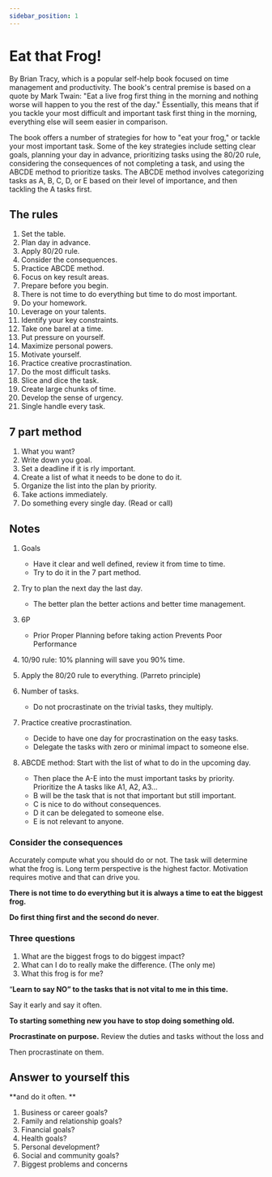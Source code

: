 ```yaml
---
sidebar_position: 1
---
```


# Eat that Frog!

By Brian Tracy, which is a popular self-help book focused on time management and productivity. The book's central premise is based on a quote by Mark Twain: "Eat a live frog first thing in the morning and nothing worse will happen to you the rest of the day." Essentially, this means that if you tackle your most difficult and important task first thing in the morning, everything else will seem easier in comparison.

The book offers a number of strategies for how to "eat your frog," or tackle your most important task. Some of the key strategies include setting clear goals, planning your day in advance, prioritizing tasks using the 80/20 rule, considering the consequences of not completing a task, and using the ABCDE method to prioritize tasks. The ABCDE method involves categorizing tasks as A, B, C, D, or E based on their level of importance, and then tackling the A tasks first.

## The rules

1. Set the table.
2. Plan day in advance.
3. Apply 80/20 rule.
4. Consider the consequences.
5. Practice ABCDE method.
6. Focus on key result areas.
7. Prepare before you begin.
8. There is not time to do everything but time to do most important.
9. Do your homework.
10. Leverage on your talents.
11. Identify your key constraints.
12. Take one barel at a time.
13. Put pressure on yourself.
14. Maximize personal powers.
15. Motivate yourself.
16. Practice creative procrastination.
17. Do the most difficult tasks.
18. Slice and dice the task.
19. Create large chunks of time.
20. Develop the sense of urgency.
21. Single handle every task.

## 7 part method

1. What you want?
2. Write down you goal.
3. Set a deadline if it is rly important.
4. Create a list of what it needs to be done to do it.
5. Organize the list into the plan by priority.
6. Take actions immediately.
7. Do something every single day. (Read or call)


## Notes
1. Goals
    - Have it clear and well defined, review it from time to time.
    - Try to do it in the 7 part method.

2. Try to plan the next day the last day.
    - The better plan the better actions and better time management.

3. 6P 
   - Prior Proper Planning before taking action Prevents Poor Performance

4. 10/90 rule: 10% planning will save you 90% time.

5. Apply the 80/20 rule to everything. (Parreto principle)

6. Number of tasks.
   - Do not procrastinate on the trivial tasks, they multiply.

7. Practice creative procrastination.
    - Decide to have one day for procrastination on the easy tasks.
    - Delegate the tasks with zero or minimal impact to someone else.

8. ABCDE method: Start with the list of what to do in the upcoming day.
    - Then place the A-E into the must important tasks by priority. Prioritize the A tasks like A1, A2, A3...
    - B will be the task that is not that important but still important.
    - C is nice to do without consequences.
    - D it can be delegated to someone else.
    - E is not relevant to anyone.

### Consider the consequences

Accurately compute what you should do or not. The task will determine what the frog is. 
Long term perspective is the highest factor. Motivation requires motive and that can drive you.

**There is not time to do everything but it is always a time to eat the biggest frog.**

**Do first thing first and the second do never**.

### Three questions

1. What are the biggest frogs to do biggest impact?
2. What can I do to really make the difference. (The only me)
3. What this frog is for me?




“**Learn to say NO” to the tasks that is not vital to me in this time.**

Say it early and say it often.

**To starting something new you have to stop doing something old.**

**Procrastinate on purpose.** Review the duties and tasks without the loss and

Then procrastinate on them.


## Answer to yourself this

**and do it often. **

1. Business or career goals?
2. Family and relationship goals?
3. Financial goals?
4. Health goals?
5. Personal development?
6. Social and community goals?
7. Biggest problems and concerns

